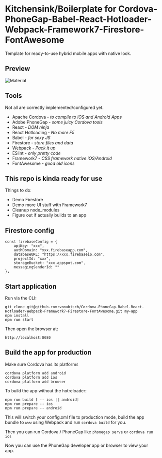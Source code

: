 # Kitchensink/Boilerplate for Cordova-PhoneGap-Babel-React-Hotloader-Webpack-Framework7-Firestore-FontAwesome
Template for ready-to-use hybrid mobile apps with native look.

## Preview
![Material](https://raw.github.com/vonubisch/Cordova-PhoneGap-Babel-React-Hotloader-Webpack-Framework7-Firestore-FontAwesome/master/res/demo/preview-android.png)

## Tools
Not all are correctly implemented/configured yet.
- Apache Cordova - *to compile to iOS and Android Apps*
- Adobe PhoneGap - *some juicy Cordova tools*
- React - *DOM ninja*
- React Hotloading - *No more F5*
- Babel - *for sexy JS*
- Firestore - *store files and data*
- Webpack - *Pack it up*
- ESlint - *only pretty code*
- Framework7 - *CSS framework native iOS/Android*
- FontAwesome - *good old icons*

## This repo is kinda ready for use
Things to do:
- Demo Firestore
- Demo more UI stuff with Framework7
- Cleanup node_modules
- Figure out if actually builds to an app

## Firestore config
    const firebaseConfig = {
        apiKey: "xxx",
        authDomain: "xxx.firebaseapp.com",
        databaseURL: "https://xxx.firebaseio.com",
        projectId: "xxx",
        storageBucket: "xxx.appspot.com",
        messagingSenderId: ""
    };

## Start application
Run via the CLI:
```
git clone git@github.com:vonubisch/Cordova-PhoneGap-Babel-React-Hotloader-Webpack-Framework7-Firestore-FontAwesome.git my-app
npm install
npm run start
```
Then open the browser at:
```
http://localhost:8080
```

## Build the app for production
Make sure Cordova has its platforms
```
cordova platform add android
cordova platform add ios
cordova platform add browser
```
To build the app without the hotreloader:
```
npm run build [ -- ios || android]
npm run prepare -- ios
npm run prepare -- android
```
This will switch your config.xml file to production mode, build the app bundle to `www` using Webpack and run `cordova build` for you.

Then you can run Cordova / PhoneGap like `phonegap serve` or `cordova run ios`

Now you can use the PhoneGap developer app or browser to view your app.
